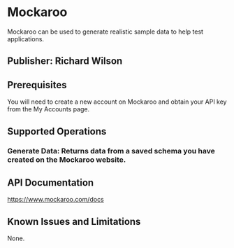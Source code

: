 # Mockaroo
Mockaroo can be used to generate realistic sample data to help test applications.

## Publisher: Richard Wilson

## Prerequisites
You will need to create a new account on Mockaroo and obtain your API key from the My Accounts page.

## Supported Operations
### Generate Data: Returns data from a saved schema you have created on the Mockaroo website.

## API Documentation
https://www.mockaroo.com/docs

## Known Issues and Limitations
None.
